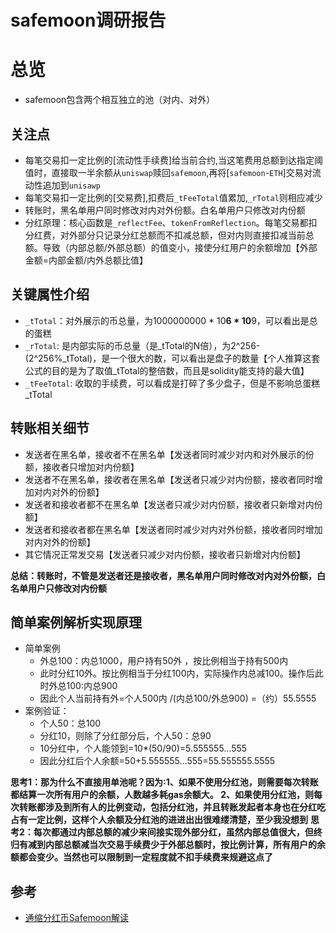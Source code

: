 # safemoon调研报告

# 总览
* safemoon包含两个相互独立的池（对内、对外）


## 关注点
* 每笔交易扣一定比例的[流动性手续费]给当前合约,当这笔费用总额到达指定阈值时，直接取一半余额从`uniswap`赎回`safemoon`,再将[`safemoon`-`ETH`]交易对流动性追加到`unisawp`
* 每笔交易扣一定比例的[交易费],扣费后`_tFeeTotal`值累加,`_rTotal`则相应减少
* 转账时，黑名单用户同时修改对内对外份额。白名单用户只修改对内份额
* 分红原理：核心函数是`_reflectFee`、`tokenFromReflection`。每笔交易都扣分红费，对外部分只记录分红总额而不扣减总额，但对内则直接扣减当前总额。导致（内部总额/外部总额）的值变小，接使分红用户的余额增加【外部金额=内部金额/内外总额比值】


## 关键属性介绍
* `_tTotal`：对外展示的币总量，为1000000000 * 10**6 * 10**9，可以看出是总的蛋糕
* `_rTotal`: 是内部实际的币总量（是_tTotal的N倍），为2^256-(2^256%_tTotal)，是一个很大的数，可以看出是盘子的数量【个人推算这套公式的目的是为了取值_tTotal的整倍数，而且是solidity能支持的最大值】
* `_tFeeTotal`: 收取的手续费，可以看成是打碎了多少盘子，但是不影响总蛋糕_tTotal


## 转账相关细节

* 发送者在黑名单，接收者不在黑名单【发送者同时减少对内和对外展示的份额，接收者只增加对内份额】
* 发送者不在黑名单，接收者在黑名单【发送者只减少对内份额，接收者同时增加对内对外的份额】
* 发送者和接收者都不在黑名单【发送者只减少对内份额，接收者只新增对内份额】
* 发送者和接收者都在黑名单【发送者同时减少对内对外份额，接收者同时增加对内对外的份额】
* 其它情况正常发交易【发送者只减少对内份额，接收者只新增对内份额】
        
**总结：转账时，不管是发送者还是接收者，黑名单用户同时修改对内对外份额，白名单用户只修改对内份额**

## 简单案例解析实现原理
* 简单案例
  - 外总100：内总1000，用户持有50外 ，按比例相当于持有500内
  - 此时分红10外。按比例相当于分红100内，实际操作内总减100。操作后此时外总100:内总900
  - 因此个人当前持有外=个人500内 /(内总100/外总900) =（约）55.5555
* 案例验证：
  - 个人50：总100
  - 分红10，则除了分红部分后，个人50：总90
  - 10分红中，个人能领到=10*(50/90)=5.555555...555
  - 因此分红后个人余额=50+5.555555...555=55.555555.5555
  
**思考1：那为什么不直接用单池呢？因为:1、如果不使用分红池，则需要每次转账都结算一次所有用户的余额，人数越多耗gas余额大。 2、如果使用分红池，则每次转账都涉及到所有人的比例变动，包括分红池，并且转账发起者本身也在分红吃占有一定比例，这样个人余额及分红池的进进出出很难缕清楚，至少我没想到**
**思考2：每次都通过内部总额的减少来间接实现外部分红，虽然内部总值很大，但终归有减到内部总额减当次交易手续费少于外部总额时，按比例计算，所有用户的余额都会变少。当然也可以限制到一定程度就不扣手续费来规避这点了**


## 参考
* [通缩分红币Safemoon解读](https://blog.csdn.net/biakia0610/article/details/119252509)